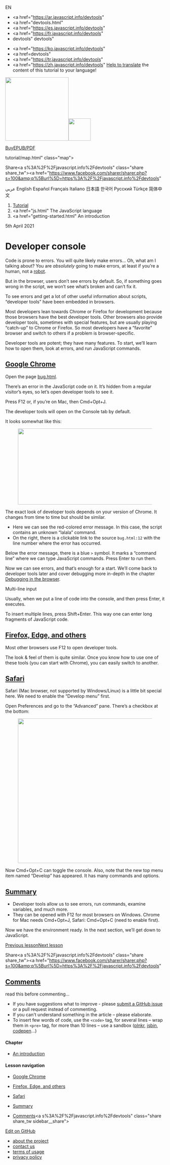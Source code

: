 EN

- <a href="https://ar.javascript.info/devtools"
- <a href="devtools.html"
- <a href="https://es.javascript.info/devtools"
- <a href="https://fr.javascript.info/devtools"
- devtools"
  devtools"

<!-- -->

- <a href="https://ko.javascript.info/devtools"
- <a href=devtools"
- <a href="https://tr.javascript.info/devtools"
- <a href="https://zh.javascript.info/devtools"
  [Help to translate](translate.html) the content of this tutorial to your language!

<a href="index.html" class="sitetoolbar__link sitetoolbar__link_logo"><img src="img/sitetoolbar__logo_en.svg" class="sitetoolbar__logo sitetoolbar__logo_normal" width="200" /><img src="img/sitetoolbar__logo_small_en.svg" class="sitetoolbar__logo sitetoolbar__logo_small" width="70" /></a>

<a href="ebook.html" class="buy-book-button"><span class="buy-book-button__extra-text">Buy</span>EPUB/PDF</a>

tutorial/map.html" class="map">

<span class="share-icons__title">Share</span><a s%3A%2F%2Fjavascript.info%2Fdevtools" class="share share_tw"></a><a href="https://www.facebook.com/sharer/sharer.php?s=100&amp;p%5Burl%5D=https%3A%2F%2Fjavascript.info%2Fdevtools" </a>

عربي English Español Français Italiano 日本語 한국어 Русский Türkçe 简体中文

1.  <a href="index.html" class="breadcrumbs__link"><span class="breadcrumbs__hidden-text">Tutorial</span></a>
2.  <span id="breadcrumb-1"><a href="js.html" The JavaScript language</span></a></span>
3.  <span id="breadcrumb-2"><a href="getting-started.html" An introduction</span></a></span>

5th April 2021

# Developer console

Code is prone to errors. You will quite likely make errors… Oh, what am I talking about? You are _absolutely_ going to make errors, at least if you’re a human, not a [robot](<https://en.wikipedia.org/wiki/Bender_(Futurama)>).

But in the browser, users don’t see errors by default. So, if something goes wrong in the script, we won’t see what’s broken and can’t fix it.

To see errors and get a lot of other useful information about scripts, “developer tools” have been embedded in browsers.

Most developers lean towards Chrome or Firefox for development because those browsers have the best developer tools. Other browsers also provide developer tools, sometimes with special features, but are usually playing “catch-up” to Chrome or Firefox. So most developers have a “favorite” browser and switch to others if a problem is browser-specific.

Developer tools are potent; they have many features. To start, we’ll learn how to open them, look at errors, and run JavaScript commands.

## <a href="devtools.html#google-chrome" id="google-chrome" class="main__anchor">Google Chrome</a>

Open the page [bug.html](article/devtools/bug.html).

There’s an error in the JavaScript code on it. It’s hidden from a regular visitor’s eyes, so let’s open developer tools to see it.

Press F12 or, if you’re on Mac, then Cmd<span class="shortcut__plus">+</span>Opt<span class="shortcut__plus">+</span>J.

The developer tools will open on the Console tab by default.

It looks somewhat like this:

<figure><img src="article/devtools/chrome.png" class="image__image" width="707" height="240" /></figure>The exact look of developer tools depends on your version of Chrome. It changes from time to time but should be similar.

- Here we can see the red-colored error message. In this case, the script contains an unknown “lalala” command.
- On the right, there is a clickable link to the source `bug.html:12` with the line number where the error has occurred.

Below the error message, there is a blue `>` symbol. It marks a “command line” where we can type JavaScript commands. Press Enter to run them.

Now we can see errors, and that’s enough for a start. We’ll come back to developer tools later and cover debugging more in-depth in the chapter [Debugging in the browser](debugging-chrome.html).

<span class="important__type">Multi-line input</span>

Usually, when we put a line of code into the console, and then press Enter, it executes.

To insert multiple lines, press Shift<span class="shortcut__plus">+</span>Enter. This way one can enter long fragments of JavaScript code.

## <a href="devtools.html#firefox-edge-and-others" id="firefox-edge-and-others" class="main__anchor">Firefox, Edge, and others</a>

Most other browsers use F12 to open developer tools.

The look & feel of them is quite similar. Once you know how to use one of these tools (you can start with Chrome), you can easily switch to another.

## <a href="devtools.html#safari" id="safari" class="main__anchor">Safari</a>

Safari (Mac browser, not supported by Windows/Linux) is a little bit special here. We need to enable the “Develop menu” first.

Open Preferences and go to the “Advanced” pane. There’s a checkbox at the bottom:

<figure><img src="article/devtools/safari.png" class="image__image" width="774" height="456" /></figure>Now Cmd<span class="shortcut__plus">+</span>Opt<span class="shortcut__plus">+</span>C can toggle the console. Also, note that the new top menu item named “Develop” has appeared. It has many commands and options.

## <a href="devtools.html#summary" id="summary" class="main__anchor">Summary</a>

- Developer tools allow us to see errors, run commands, examine variables, and much more.
- They can be opened with F12 for most browsers on Windows. Chrome for Mac needs Cmd<span class="shortcut__plus">+</span>Opt<span class="shortcut__plus">+</span>J, Safari: Cmd<span class="shortcut__plus">+</span>Opt<span class="shortcut__plus">+</span>C (need to enable first).

Now we have the environment ready. In the next section, we’ll get down to JavaScript.

<a href="code-editors.html" class="page__nav page__nav_prev"><span class="page__nav-text"><span class="page__nav-text-shortcut"></span></span><span class="page__nav-text-alternate">Previous lesson</span></a><a href="first-steps.html" class="page__nav page__nav_next"><span class="page__nav-text"><span class="page__nav-text-shortcut"></span></span><span class="page__nav-text-alternate">Next lesson</span></a>

<span class="share-icons__title">Share</span><a s%3A%2F%2Fjavascript.info%2Fdevtools" class="share share_tw"></a><a href="https://www.facebook.com/sharer/sharer.php?s=100&amp;p%5Burl%5D=https%3A%2F%2Fjavascript.info%2Fdevtools" </a>

<a href="tutorial/map.html" class="map">

## <a href="devtools.html#comments" id="comments">Comments</a>

<span class="comments__read-before-link">read this before commenting…</span>

- If you have suggestions what to improve - please [submit a GitHub issue](https://github.com/javascript-tutorial/en.javascript.info/issues/new) or a pull request instead of commenting.
- If you can't understand something in the article – please elaborate.
- To insert few words of code, use the `<code>` tag, for several lines – wrap them in `<pre>` tag, for more than 10 lines – use a sandbox ([plnkr](https://plnkr.co/edit/?p=preview), [jsbin](https://jsbin.com), [codepen](http://codepen.io)…)

<a href="tutorial/map.html" class="map"></a>

#### Chapter

- <a href="getting-started.html" class="sidebar__link">An introduction</a>

#### Lesson navigation

- <a href="devtools.html#google-chrome" class="sidebar__link">Google Chrome</a>
- <a href="devtools.html#firefox-edge-and-others" class="sidebar__link">Firefox, Edge, and others</a>
- <a href="devtools.html#safari" class="sidebar__link">Safari</a>
- <a href="devtools.html#summary" class="sidebar__link">Summary</a>

- <a href="devtools.html#comments" class="sidebar__link">Comments</a><a s%3A%2F%2Fjavascript.info%2Fdevtools" class="share share_tw sidebar__share"></a><a href="https://www.facebook.com/sharer/sharer.php?s=100&amp;p%5Burl%5D=https%3A%2F%2Fjavascript.info%2Fdevtools" class="share share_fb sidebar__share"></a>

<a href="https://github.com/javascript-tutorial/en.javascript.info/blob/master/1-js/01-getting-started/4-devtools" class="sidebar__link">Edit on GitHub</a>

- <a href="about.html" class="page-footer__link">about the project</a>
- <a href="about.html#contact-us" class="page-footer__link">contact us</a>
- <a href="terms.html" class="page-footer__link">terms of usage</a>
- <a href="privacy.html" class="page-footer__link">privacy policy</a>
